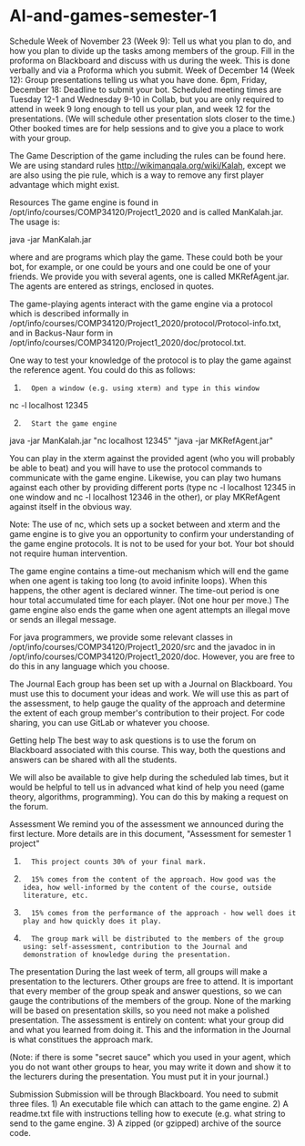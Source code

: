 # AI-and-games-semester-1

Schedule
Week of November 23 (Week 9): Tell us what you plan to do, and how you plan to divide up the tasks among members of the group. Fill in the proforma on Blackboard and discuss with us during the week. This is done verbally and via a Proforma which you submit.
Week of December 14 (Week 12): Group presentations telling us what you have done.
6pm, Friday, December 18: Deadline to submit your bot.
Scheduled meeting times are Tuesday 12-1 and Wednesday 9-10 in Collab, but you are only required to attend in week 9 long enough to tell us your plan, and week 12 for the presentations. (We will schedule other presentation slots closer to the time.) Other booked times are for help sessions and to give you a place to work with your group.

The Game
Description of the game including the rules can be found here. We are using standard rules http://wikimanqala.org/wiki/Kalah, except we are also using the pie rule, which is a way to remove any first player advantage which might exist.

Resources
The game engine is found in /opt/info/courses/COMP34120/Project1_2020 and is called ManKalah.jar. The usage is:

java -jar ManKalah.jar <agent1> <agent2>

where <agent1> and <agent2> are programs which play the game. These could both be your bot, for example, or one could be yours and one could be one of your friends. We provide you with several agents, one is called MKRefAgent.jar. The agents are entered as strings, enclosed in quotes.

The game-playing agents interact with the game engine via a protocol which is described informally in /opt/info/courses/COMP34120/Project1_2020/protocol/Protocol-info.txt, and in Backus-Naur form in /opt/info/courses/COMP34120/Project1_2020/doc/protocol.txt.

One way to test your knowledge of the protocol is to play the game against the reference agent. You could do this as follows:

1.       Open a window (e.g. using xterm) and type in this window

nc -l localhost 12345

2.       Start the game engine

java -jar ManKalah.jar "nc localhost 12345" "java -jar MKRefAgent.jar"

You can play in the xterm against the provided agent (who you will probably be able to beat) and you will have to use the protocol commands to communicate with the game engine. Likewise, you can play two humans against each other by providing different ports (type nc -l localhost 12345 in one window and nc -l localhost 12346 in the other), or play MKRefAgent against itself in the obvious way.

Note: The use of nc, which sets up a socket between and xterm and the game engine is to give you an opportunity to confirm your understanding of the game engine protocols. It is not to be used for your bot. Your bot should not require human intervention.

The game engine contains a time-out mechanism which will end the game when one agent is taking too long (to avoid infinite loops). When this happens, the other agent is declared winner. The time-out period is one hour total accumulated time for each player. (Not one hour per move.) The game engine also ends the game when one agent attempts an illegal move or sends an illegal message.

For java programmers, we provide some relevant classes in /opt/info/courses/COMP34120/Project1_2020/src and the javadoc in in /opt/info/courses/COMP34120/Project1_2020/doc. However, you are free to do this in any language which you choose.

The Journal
Each group has been set up with a Journal on Blackboard. You must use this to document your ideas and work. We will use this as part of the assessment, to help gauge the quality of the approach and determine the extent of each group member's contribution to their project. For code sharing, you can use GitLab or whatever you choose.

Getting help
The best way to ask questions is to use the forum on Blackboard associated with this course. This way, both the questions and answers can be shared with all the students.

We will also be available to give help during the scheduled lab times, but it would be helpful to tell us in advanced what kind of help you need (game theory, algorithms, programming). You can do this by making a request on the forum.

Assessment
We remind you of the assessment we announced during the first lecture. More details are in this document, "Assessment for semester 1 project"

1.       This project counts 30% of your final mark.

2.       15% comes from the content of the approach. How good was the idea, how well-informed by the content of the course, outside literature, etc.

3.       15% comes from the performance of the approach - how well does it play and how quickly does it play.

4.       The group mark will be distributed to the members of the group using: self-assessment, contribution to the Journal and demonstration of knowledge during the presentation.

The presentation
During the last week of term, all groups will make a presentation to the lecturers. Other groups are free to attend. It is important that every member of the group speak and answer questions, so we can gauge the contributions of the members of the group. None of the marking will be based on presentation skills, so you need not make a polished presentation. The assessment is entirely on content: what your group did and what you learned from doing it. This and the information in the Journal is what constitues the approach mark.

(Note: if there is some "secret sauce" which you used in your agent, which you do not want other groups to hear, you may write it down and show it to the lecturers during the presentation. You must put it in your journal.)

Submission
Submission will be through Blackboard. You need to submit three files. 1) An executable file which can attach to the game engine. 2) A readme.txt file with instructions telling how to execute (e.g. what string to send to the game engine. 3) A zipped (or gzipped) archive of the source code.

